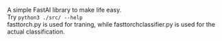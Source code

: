A simple FastAI library to make life easy.\
Try
```python3 ./src/ --help```\
fasttorch.py is used for traning, while fasttorchclassifier.py is used for the actual classification.
